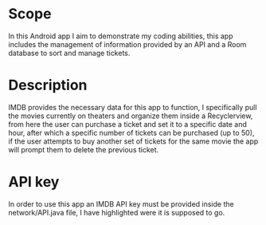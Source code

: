 # Scope
In this Android app I aim to demonstrate my coding abilities, this app includes 
the management of information provided by an API and a Room database to 
sort and manage tickets.
# Description  
IMDB provides the necessary data for this app to function, I specifically pull
the movies currently on theaters and organize them inside a Recyclerview, from here
the user can purchase a ticket and set it to a specific date and hour, after which 
a specific number of tickets can be purchased (up to 50), if the user attempts to buy another 
set of tickets for the same movie the app will prompt them to delete the previous ticket.
# API key
In order to use this app an IMDB API key must be provided inside the network/API.java file, 
I have highlighted were it is supposed to go.
